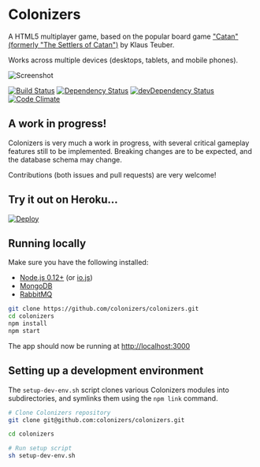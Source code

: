 # Colonizers

A HTML5 multiplayer game, based on the popular board game ["Catan" (formerly "The Settlers of Catan")](http://en.wikipedia.org/wiki/The_Settlers_of_Catan) by Klaus Teuber.

Works across multiple devices (desktops, tablets, and mobile phones).

![Screenshot](http://i.imgur.com/j91XT2y.png)

[![Build Status](https://travis-ci.org/colonizers/colonizers.svg?branch=master)](https://travis-ci.org/colonizers/colonizers) 
[![Dependency Status](https://david-dm.org/colonizers/colonizers.svg)](https://david-dm.org/colonizers/colonizers)
[![devDependency Status](https://david-dm.org/colonizers/colonizers/dev-status.svg)](https://david-dm.org/colonizers/colonizers#info=devDependencies)
[![Code Climate](https://codeclimate.com/github/colonizers/colonizers/badges/gpa.svg)](https://codeclimate.com/github/colonizers/colonizers)


## A work in progress!

Colonizers is very much a work in progress, with several critical gameplay
features still to be implemented. Breaking changes are to be expected, and the database schema may change.

Contributions (both issues and pull requests) are very welcome!


## Try it out on Heroku...

[![Deploy](https://www.herokucdn.com/deploy/button.png)](https://heroku.com/deploy)


## Running locally

Make sure you have the following installed:
* [Node.js 0.12+](https://github.com/joyent/node/wiki/Installation) (or [io.js](https://iojs.org))
* [MongoDB](http://www.mongodb.org/display/DOCS/Quickstart)
* [RabbitMQ](https://www.rabbitmq.com/download.html)

```sh
git clone https://github.com/colonizers/colonizers.git
cd colonizers
npm install
npm start
```

The app should now be running at [http://localhost:3000](http://localhost:3000)


## Setting up a development environment

The ```setup-dev-env.sh``` script clones various Colonizers modules into subdirectories, and symlinks them using the ```npm link``` command.

```sh
# Clone Colonizers repository
git clone git@github.com:colonizers/colonizers.git

cd colonizers

# Run setup script
sh setup-dev-env.sh
```
